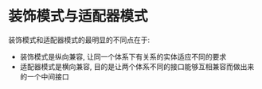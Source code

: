 # 装饰模式与适配器模式


装饰模式和适配器模式的最明显的不同点在于:
* 装饰模式是纵向兼容, 让同一个体系下有关系的实体适应不同的要求
* 适配器模式是横向兼容, 目的是让两个体系不同的接口能够互相兼容而做出来的一个中间接口